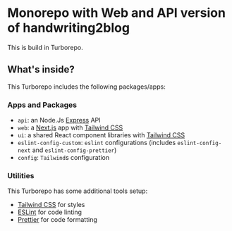 # Monorepo with Web and API version of handwriting2blog

This is build in Turborepo.

## What's inside?

This Turborepo includes the following packages/apps:

### Apps and Packages

- `api`: an Node.Js [Express](https://expressjs.com/) API
- `web`: a [Next.js](https://nextjs.org) app with [Tailwind CSS](https://tailwindcss.com/)
- `ui`: a shared React component libraries with [Tailwind CSS](https://tailwindcss.com/)
- `eslint-config-custom`: `eslint` configurations (includes `eslint-config-next` and `eslint-config-prettier`)
- `config`: `Tailwind`s configuration

### Utilities

This Turborepo has some additional tools setup:

- [Tailwind CSS](https://tailwindcss.com/) for styles
- [ESLint](https://eslint.org/) for code linting
- [Prettier](https://prettier.io) for code formatting
